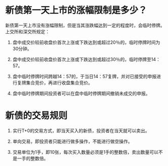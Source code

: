 # 新债第一天上市的涨幅限制是多少？

新债第一天上市没有涨幅限制，但是当其涨跌幅达到一定的程度时，会临时停牌。上交所和深交所规定：

1. 盘中成交价较前收盘价首次上涨或下跌达到或超过20％的，临时停牌时间为30分钟。

2. 盘中成交价较前收盘价首次上涨或下跌达到或超过30％的，临时停牌至14：57。

3. 盘中临时停牌时间跨越14：57的，于当日14：57复牌，并对已接受的申报进行复牌集合竞价，再进行收盘集合竞价。

4. 盘中临时停牌期间投资者可以在盘中临时停牌期间撤销未成交的申报。

# 新债的交易规则

1. 实行T+0的交易方式，即当天买入的新债，投资者在当天就可以卖出。

2. 单向交易，即投资者只能进行做多操作，不能进行做空操作。

3. 交易单位为1手，即10张，每次买入数量必须是1手的整数倍，卖出数量可以不是一手的整数倍。
